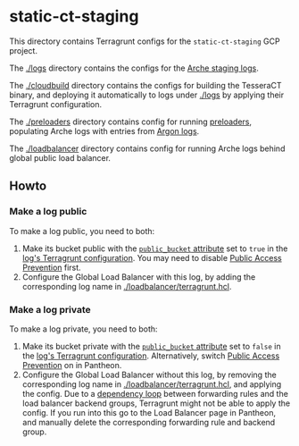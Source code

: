 # static-ct-staging

This directory contains Terragrunt configs for the `static-ct-staging` GCP project.

The [./logs](./logs/) directory contains the configs for the [Arche staging logs](/README.md#test_tube-public-test-instances).

The [./cloudbuild](./cloudbuild/) directory contains the configs for building
the TesseraCT binary, and deploying it automatically to logs under
[./logs](`./logs`) by applying their Terragrunt configuration.

The [./preloaders](./preloaders/) directory contains config for running [preloaders](https://github.com/google/certificate-transparency-go/blob/master/preload/preloader/preloader.go),
populating Arche logs with entries from [Argon logs](https://bugs.chromium.org/p/chromium/issues/detail?id=889033).

The [./loadbalancer](./loadbalancer/) directory contains config for running
Arche logs behind global public load balancer.

## Howto

### Make a log public

To make a log public, you need to both:

 1. Make its bucket public with the [`public_bucket` attribute](/deployment/modules/gcp/tesseract/gce/variables.tf)
set to `true` in the [log's Terragrunt configuration](./logs/). You may need to
disable [Public Access Prevention](https://cloud.google.com/storage/docs/public-access-prevention)
first.
 2. Configure the Global Load Balancer with this log, by adding the corresponding
 log name in [./loadbalancer/terragrunt.hcl](./loadbalancer/terragrunt.hcl).

### Make a log private

To make a log private, you need to both:

 1. Make its bucket private with the [`public_bucket` attribute](/deployment/modules/gcp/tesseract/gce/variables.tf)
set to `false` in the [log's Terragrunt configuration](./logs/).
Alternatively, switch [Public Access Prevention](https://cloud.google.com/storage/docs/public-access-prevention)
on in Pantheon.
 2. Configure the Global Load Balancer without this log, by removing the corresponding
log name in [./loadbalancer/terragrunt.hcl](./loadbalancer/terragrunt.hcl),
and applying the config.  Due to a [dependency loop](https://github.com/terraform-google-modules/terraform-google-lb-http/issues/159)
between forwarding rules and the load balancer backend groups, Terragrunt might
not be able to apply the config. If you run into this go to the Load Balancer
page in Pantheon, and manually delete the corresponding forwarding rule and
backend group.
